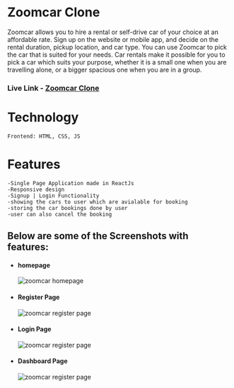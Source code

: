 # Zoomcar Clone

<p>Zoomcar allows you to hire a rental or self-drive car of your choice at an affordable rate. Sign up on the website or mobile app, and decide on the rental duration, pickup location, and car type. You can use Zoomcar to pick the car that is suited for your needs. Car rentals make it possible for you to pick a car which suits your purpose, whether it is a small one when you are travelling alone, or a bigger spacious one when you are in a group.</p>

### Live Link - <a href="https://64f473396de09314d454fedd--famous-maamoul-c5c672.netlify.app/">Zoomcar Clone</a>

# Technology

    Frontend: HTML, CSS, JS
    
  
# Features

    -Single Page Application made in ReactJs
    -Responsive design
    -Signup | Login Functionality
    -showing the cars to user which are avialable for booking 
    -storing the car bookings done by user
    -user can also cancel the booking

## Below are some of the Screenshots with features:
<ul>
    <li>
     <div>
         <h4>homepage</h4>
          <img src="https://i.postimg.cc/B69rfPFS/zoomcar.png" alt="zoomcar homepage"/>
     </div>
    </li>
    <li>
     <div>
         <h4>Register Page</h4>
         <img src="https://i.postimg.cc/6Q9s0Wqj/zoomcar-Register.png" alt="zoomcar register page"/>
     </div>
    </li>
    <li>
     <div>
         <h4>Login Page</h4>
         <img src="https://i.postimg.cc/s29hkcVf/zoomcar-Login.png" alt="zoomcar register page"/>
     </div>
    </li>
    <li>
     <div>
         <h4>Dashboard Page</h4>
         <img src="https://i.postimg.cc/26dNF1FK/zoomcar-Dashboard.png" alt="zoomcar register page"/>
     </div>
    </li>
</ul

    
